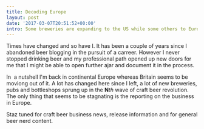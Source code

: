 ```yaml
---
title: Decoding Europe
layout: post
date: '2017-03-07T20:51:52+00:00'
intro: Some breweries are expanding to the US while some others to Europe but there's very little knowledge about what really goes on in Europe.
---
```

Times have changed and so have I. It has been a couple of years since I abandoned beer blogging in the pursuit of a carreer. However I never stopped drinking beer and my professional path opened up new doors for me that I might be able to open further ajar and document it in the process.

In  a nutshell I'm back in continental Europe whereas Britain seems to be moviong out of it. A lot has changed here since I left, a lot of new breweries, pubs and bottleshops sprung up in the **N**_th_ wave of craft beer revolution. The only thing that seems to be stagnating is the reporting on the business in Europe. 

Staz tuned for craft beer business news, release information and for general beer nerd content.
